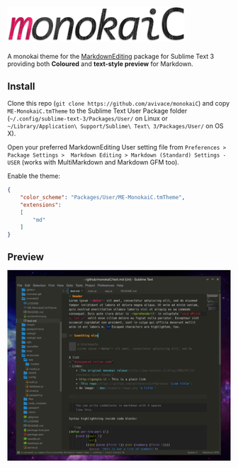 # <img src="logo.png" alt="monokaiC" width="400px"/>

A monokai theme for the [MarkdownEditing](https://github.com/SublimeText-Markdown/MarkdownEditing) package for Sublime Text 3 providing both **Coloured** and **text-style preview** for Markdown.

## Install
Clone this repo (`git clone https://github.com/avivace/monokaiC`) and copy `ME-MonokaiC.tmTheme` to the Sublime Text User Package folder (`~/.config/sublime-text-3/Packages/User/` on Linux or `~/Library/Application\ Support/Sublime\ Text\ 3/Packages/User/` on OS X).

Open your preferred MarkdownEditing User setting file from `Preferences > Package Settings >  Markdown Editing > Markdown (Standard) Settings - USER` (works with MultiMarkdown and Markdown GFM too).

Enable the theme:

```json
{
    "color_scheme": "Packages/User/ME-MonokaiC.tmTheme",
    "extensions":
    [
        "md"
    ]
}
```

## Preview
![example image](screenshot.png)
